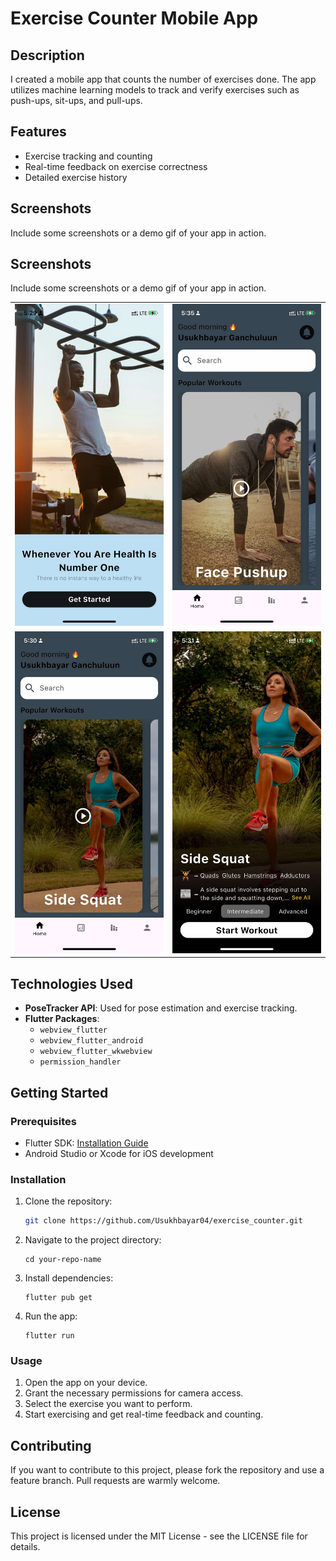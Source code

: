 # Exercise Counter Mobile App

## Description

I created a mobile app that counts the number of exercises done. The app utilizes machine learning models to track and verify exercises such as push-ups, sit-ups, and pull-ups.

## Features

- Exercise tracking and counting
- Real-time feedback on exercise correctness
- Detailed exercise history

## Screenshots
Include some screenshots or a demo gif of your app in action.
## Screenshots
Include some screenshots or a demo gif of your app in action.

<table>
  <tr>
    <td><img src="https://github.com/Usukhbayar04/exercise_counter/blob/main/assets/sc4.jpg" alt="Screenshot 1" width="300"/></td>
    <td><img src="https://github.com/Usukhbayar04/exercise_counter/blob/main/assets/sc1.jpg" alt="Screenshot 2" width="300"/></td>
  </tr>
  <tr>
    <td><img src="https://github.com/Usukhbayar04/exercise_counter/blob/main/assets/sc2.jpg" alt="Screenshot 3" width="300"/></td>
    <td><img src="https://github.com/Usukhbayar04/exercise_counter/blob/main/assets/sc3.jpg" alt="Screenshot 4" width="300"/></td>
  </tr>
</table>

## Technologies Used

- **PoseTracker API**: Used for pose estimation and exercise tracking.
- **Flutter Packages**:
  - `webview_flutter`
  - `webview_flutter_android`
  - `webview_flutter_wkwebview`
  - `permission_handler`

## Getting Started

### Prerequisites

- Flutter SDK: [Installation Guide](https://flutter.dev/docs/get-started/install)
- Android Studio or Xcode for iOS development

### Installation

1. Clone the repository:
   ```bash
   git clone https://github.com/Usukhbayar04/exercise_counter.git
2. Navigate to the project directory:
   ```
   cd your-repo-name
3. Install dependencies:
   ```
   flutter pub get
4. Run the app:
   ```
   flutter run
### Usage
1. Open the app on your device.
2. Grant the necessary permissions for camera access.
3. Select the exercise you want to perform.
4. Start exercising and get real-time feedback and counting.

## Contributing
If you want to contribute to this project, please fork the repository and use a feature branch. Pull requests are warmly welcome.

## License
This project is licensed under the MIT License - see the LICENSE file for details.

